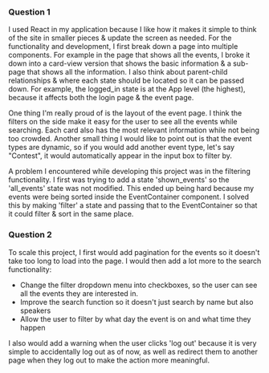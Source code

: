 ### Question 1
I used React in my application because I like how it makes it simple to think of the site in smaller pieces & update the screen as needed. For the functionality and development, I first break down a page into multiple components. For example in the page that shows all the events, I broke it down into a card-view version that shows the basic information & a sub-page that shows all the information.  I also think about parent-child relationships & where each state should be located so it can be passed down. For example, the logged_in state is at the App level (the highest), because it affects both the login page & the event page. 

One thing I'm really proud of is the layout of the event page. I think the filters on the side make it easy for the user to see all the events while searching. Each card also has the most relevant information while not being too crowded. Another small thing I would like to point out is that the event types are dynamic, so if you would add another event type, let's say "Contest", it would automatically appear in the input box to filter by. 

A problem I encountered while developing this project was in the filtering functionality. I first was trying to add a state 'shown_events' so the 'all_events' state was not modified. This ended up being hard because my events were being sorted inside the EventContainer component. I solved this by making 'filter' a state and passing that to the EventContainer so that it could filter & sort in the same place.

### Question 2
To scale this project, I first would add pagination for the events so it doesn't take too long to load into the page. I would then add a lot more to the search functionality:

 - Change the filter dropdown menu into checkboxes, so the user can see all the events they are interested in. 
 - Improve the search function so it doesn't just search by name but also speakers
 - Allow the user to filter by what day the event is on and what time they happen

I also would add a warning when the user clicks 'log out' because it is very simple to accidentally log out as of now, as well as redirect them to another page when they log out to make the action more meaningful.
